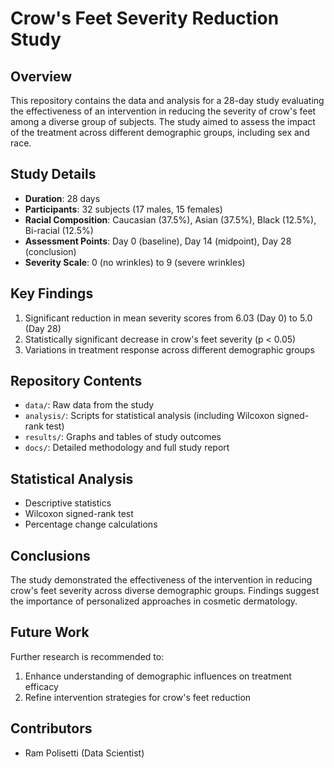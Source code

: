 # Crow's Feet Severity Reduction Study

## Overview

This repository contains the data and analysis for a 28-day study evaluating the effectiveness of an intervention in reducing the severity of crow's feet among a diverse group of subjects. The study aimed to assess the impact of the treatment across different demographic groups, including sex and race.

## Study Details

- **Duration**: 28 days
- **Participants**: 32 subjects (17 males, 15 females)
- **Racial Composition**: Caucasian (37.5%), Asian (37.5%), Black (12.5%), Bi-racial (12.5%)
- **Assessment Points**: Day 0 (baseline), Day 14 (midpoint), Day 28 (conclusion)
- **Severity Scale**: 0 (no wrinkles) to 9 (severe wrinkles)

## Key Findings

1. Significant reduction in mean severity scores from 6.03 (Day 0) to 5.0 (Day 28)
2. Statistically significant decrease in crow's feet severity (p < 0.05)
3. Variations in treatment response across different demographic groups

## Repository Contents

- `data/`: Raw data from the study
- `analysis/`: Scripts for statistical analysis (including Wilcoxon signed-rank test)
- `results/`: Graphs and tables of study outcomes
- `docs/`: Detailed methodology and full study report

## Statistical Analysis

- Descriptive statistics
- Wilcoxon signed-rank test
- Percentage change calculations

## Conclusions

The study demonstrated the effectiveness of the intervention in reducing crow's feet severity across diverse demographic groups. Findings suggest the importance of personalized approaches in cosmetic dermatology.

## Future Work

Further research is recommended to:
1. Enhance understanding of demographic influences on treatment efficacy
2. Refine intervention strategies for crow's feet reduction

## Contributors

- Ram Polisetti (Data Scientist)
